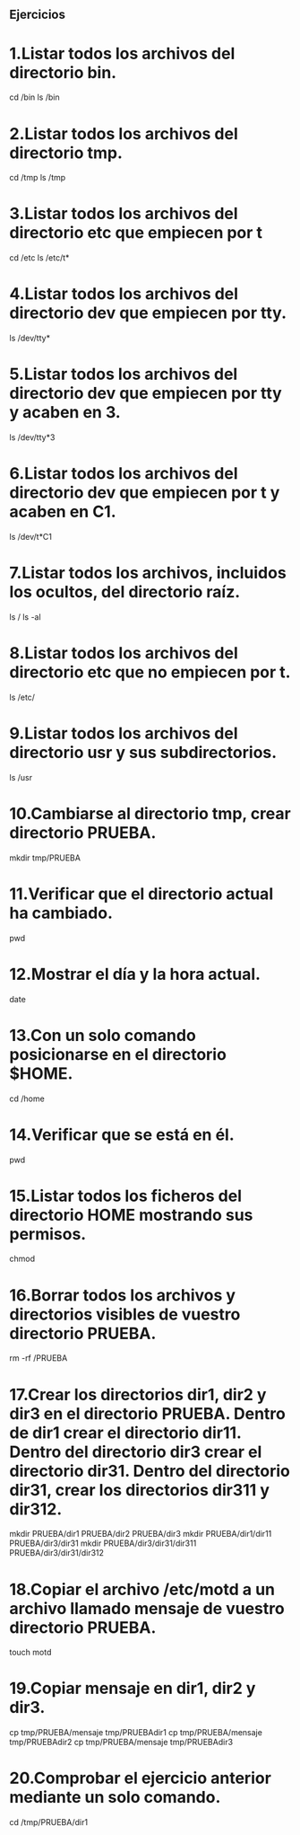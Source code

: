 ## Ejercicios 
# 1.Listar todos los archivos del directorio bin.
cd /bin
ls /bin
# 2.Listar todos los archivos del directorio tmp.
cd /tmp
ls /tmp
# 3.Listar todos los archivos del directorio etc que empiecen por t
cd /etc
ls /etc/t*
# 4.Listar todos los archivos del directorio dev que empiecen por tty.
ls /dev/tty*
# 5.Listar todos los archivos del directorio dev que empiecen por tty y acaben en 3.
ls /dev/tty*3
# 6.Listar todos los archivos del directorio dev que empiecen por t y acaben en C1.
ls /dev/t*C1
# 7.Listar todos los archivos, incluidos los ocultos, del directorio raíz.
ls /
ls -al
# 8.Listar todos los archivos del directorio etc que no empiecen por t.
ls /etc/
# 9.Listar todos los archivos del directorio usr y sus subdirectorios.
ls /usr
# 10.Cambiarse al directorio tmp, crear directorio PRUEBA.
mkdir tmp/PRUEBA
# 11.Verificar que el directorio actual ha cambiado.
pwd
# 12.Mostrar el día y la hora actual.
date
# 13.Con un solo comando posicionarse en el directorio $HOME.
cd /home
# 14.Verificar que se está en él.
pwd
# 15.Listar todos los ficheros del directorio HOME mostrando sus permisos.
chmod
# 16.Borrar todos los archivos y directorios visibles de vuestro directorio PRUEBA.
rm -rf /PRUEBA
# 17.Crear los directorios dir1, dir2 y dir3 en el directorio PRUEBA. Dentro de dir1 crear el directorio dir11. Dentro del directorio dir3 crear el directorio dir31. Dentro del directorio dir31, crear los directorios dir311 y dir312.
mkdir PRUEBA/dir1 PRUEBA/dir2 PRUEBA/dir3
mkdir PRUEBA/dir1/dir11 PRUEBA/dir3/dir31
mkdir PRUEBA/dir3/dir31/dir311 PRUEBA/dir3/dir31/dir312
# 18.Copiar el archivo /etc/motd a un archivo llamado mensaje de vuestro directorio PRUEBA.
touch motd
# 19.Copiar mensaje en dir1, dir2 y dir3.
cp tmp/PRUEBA/mensaje tmp/PRUEBAdir1
cp tmp/PRUEBA/mensaje tmp/PRUEBAdir2 
cp tmp/PRUEBA/mensaje tmp/PRUEBAdir3
# 20.Comprobar el ejercicio anterior mediante un solo comando.
cd /tmp/PRUEBA/dir1
